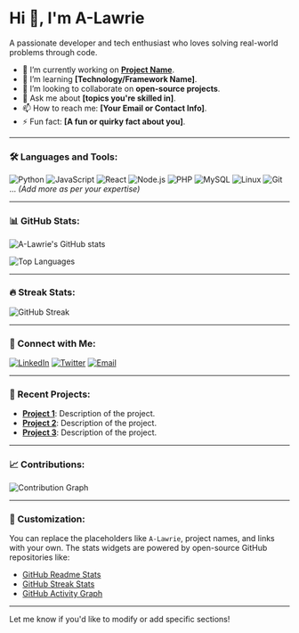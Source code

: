 # Hi 👋, I'm A-Lawrie

A passionate developer and tech enthusiast who loves solving real-world problems through code.

- 🔭 I’m currently working on **[Project Name](#)**.
- 🌱 I’m learning **[Technology/Framework Name]**.
- 👯 I’m looking to collaborate on **open-source projects**.
- 💬 Ask me about **[topics you're skilled in]**.
- 📫 How to reach me: **[Your Email or Contact Info]**.
- ⚡ Fun fact: **[A fun or quirky fact about you]**.

---

### 🛠️ Languages and Tools:

![Python](https://img.shields.io/badge/-Python-3776AB?style=flat&logo=python&logoColor=white)
![JavaScript](https://img.shields.io/badge/-JavaScript-F7DF1E?style=flat&logo=javascript&logoColor=black)
![React](https://img.shields.io/badge/-React-61DAFB?style=flat&logo=react&logoColor=white)
![Node.js](https://img.shields.io/badge/-Node.js-339933?style=flat&logo=node.js&logoColor=white)
![PHP](https://img.shields.io/badge/-PHP-777BB4?style=flat&logo=php&logoColor=white)
![MySQL](https://img.shields.io/badge/-MySQL-4479A1?style=flat&logo=mysql&logoColor=white)
![Linux](https://img.shields.io/badge/-Linux-FCC624?style=flat&logo=linux&logoColor=black)
![Git](https://img.shields.io/badge/-Git-F05032?style=flat&logo=git&logoColor=white)
... _(Add more as per your expertise)_

---

### 📊 GitHub Stats:

![A-Lawrie's GitHub stats](https://github-readme-stats.vercel.app/api?username=A-Lawrie&show_icons=true&theme=radical&count_private=true)

![Top Languages](https://github-readme-stats.vercel.app/api/top-langs/?username=A-Lawrie&layout=compact&theme=radical)

---

### 🔥 Streak Stats:

![GitHub Streak](https://github-readme-streak-stats.herokuapp.com/?user=A-Lawrie&theme=radical)

---

### 🤝 Connect with Me:

[![LinkedIn](https://img.shields.io/badge/-LinkedIn-0A66C2?style=flat&logo=linkedin&logoColor=white)](https://linkedin.com/in/your-linkedin)
[![Twitter](https://img.shields.io/badge/-Twitter-1DA1F2?style=flat&logo=twitter&logoColor=white)](https://twitter.com/your-twitter)
[![Email](https://img.shields.io/badge/-Email-D14836?style=flat&logo=gmail&logoColor=white)](mailto:your-email)

---

### 🚀 Recent Projects:

- [**Project 1**](#): Description of the project.
- [**Project 2**](#): Description of the project.
- [**Project 3**](#): Description of the project.

---

### 📈 Contributions:

![Contribution Graph](https://activity-graph.herokuapp.com/graph?username=A-Lawrie&theme=react-dark)

---

### 🎨 Customization:

You can replace the placeholders like `A-Lawrie`, project names, and links with your own. The stats widgets are powered by open-source GitHub repositories like:
- [GitHub Readme Stats](https://github.com/anuraghazra/github-readme-stats)
- [GitHub Streak Stats](https://github.com/denvercoder1/github-readme-streak-stats)
- [GitHub Activity Graph](https://github.com/Ashutosh00710/github-readme-activity-graph)

---

Let me know if you'd like to modify or add specific sections!
